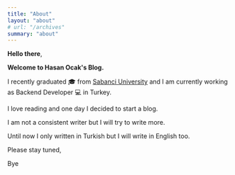 ```yaml
---
title: "About"
layout: "about"
# url: "/archives"
summary: "about"
---
```


**Hello there**,

**Welcome to Hasan Ocak's Blog.**

I recently graduated :mortar_board: from [Sabanci University](https://www.sabanciuniv.edu/) and I am currently working as
Backend Developer :computer: in Turkey. 

I love reading and one day I decided to start a blog.

I am not a consistent writer but I will try to write more.

Until now I only written in Turkish but I will write in English too.

Please stay tuned,

Bye
